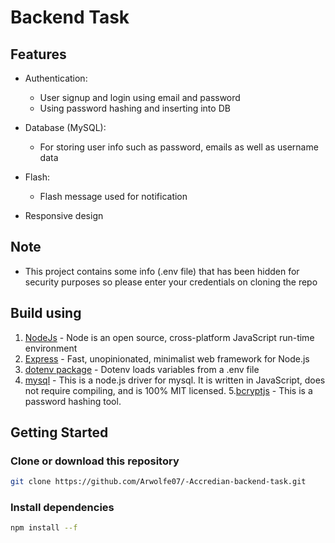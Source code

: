 # Backend Task

## Features

* Authentication:
    * User signup and login using email and password
    * Using password hashing and inserting into DB

* Database (MySQL):
    * For storing user info such as password, emails as well as username data

* Flash:
    * Flash message used for notification

* Responsive design

## Note
* This project contains some info (.env file) that has been hidden for security purposes so please enter your credentials on cloning the repo

## Build using

1. [NodeJs](https://nodejs.org/en/) - Node is an open source, cross-platform JavaScript run-time environment
2. [Express](https://expressjs.com/) - Fast, unopinionated, minimalist web framework for Node.js
3. [dotenv package](https://www.npmjs.com/package/dotenv) - Dotenv loads variables from a .env file
4. [mysql](https://www.npmjs.com/package/mysql) - This is a node.js driver for mysql. It is written in JavaScript, does not require compiling, and is 100% MIT licensed.
5.[bcryptjs](https://www.npmjs.com/package/bcryptjs) - This is a password hashing tool.


## Getting Started

### Clone or download this repository
```sh
git clone https://github.com/Arwolfe07/-Accredian-backend-task.git
```

### Install dependencies
```sh
npm install --f
```


